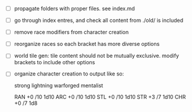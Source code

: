 - [ ] propagate folders with proper files. see index.md
- [ ] go through index entres, and check all content from ./old/ is included
- [ ] remove race modifiers from character creation
- [ ] reorganize races so each bracket has more diverse options
- [ ] world tile gen: tile content should not be mutually exclusive. modify brackets to include other options
- [ ] organize character creation to output like so:

    strong lightning warforged mentalist

    RAN +0 /10  1d10
    ARC +0 /10  1d10
    STL +0 /10  1d10
    STR +3 /7   1d10
    CHR +0 /7   1d8


